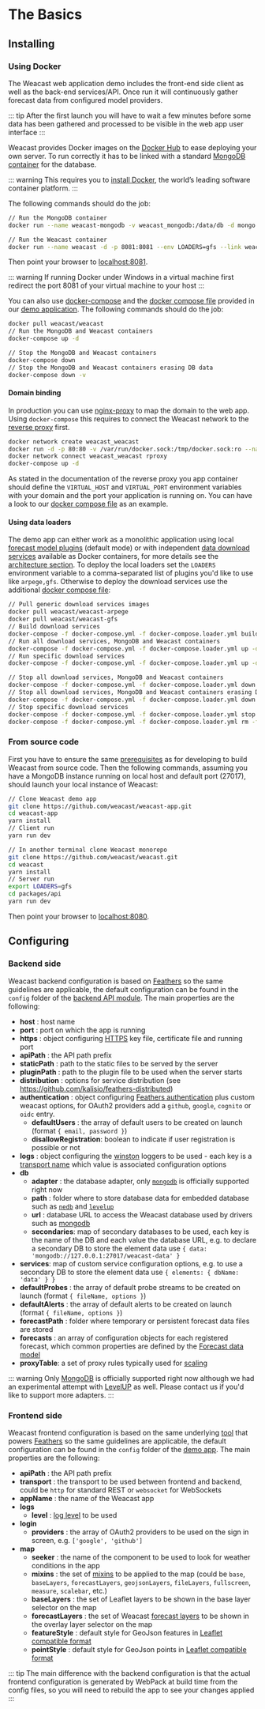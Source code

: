 # The Basics

## Installing

### Using Docker

The Weacast web application demo includes the front-end side client as well as the back-end services/API. Once run it will continuously gather forecast data from configured model providers.

::: tip
After the first launch you will have to wait a few minutes before some data has been gathered and processed to be visible in the web app user interface
:::


Weacast provides Docker images on the [Docker Hub](https://hub.docker.com/r/weacast/weacast/) to ease deploying your own server. To run correctly it has to be linked with a standard [MongoDB container](https://hub.docker.com/_/mongo/) for the database. 

::: warning 
This requires you to [install Docker](https://docs.docker.com/engine/installation/), the world’s leading software container platform.
:::

The following commands should do the job:

```bash
// Run the MongoDB container
docker run --name weacast-mongodb -v weacast_mongodb:/data/db -d mongo

// Run the Weacast container
docker run --name weacast -d -p 8081:8081 --env LOADERS=gfs --link weacast-mongodb:mongodb weacast/weacast
```

Then point your browser to [localhost:8081](http://localhost:8081).

::: warning
If running Docker under Windows in a virtual machine first redirect the port 8081 of your virtual machine to your host
:::

You can also use [docker-compose](https://docs.docker.com/compose/) and the [docker compose file](https://github.com/weacast/weacast/blob/master/docker-compose.yml) provided in our [demo application](https://github.com/weacast/weacast-app). The following commands should do the job:

```bash
docker pull weacast/weacast
// Run the MongoDB and Weacast containers
docker-compose up -d

// Stop the MongoDB and Weacast containers
docker-compose down
// Stop the MongoDB and Weacast containers erasing DB data
docker-compose down -v
```

#### Domain binding

In production you can use [nginx-proxy](https://github.com/jwilder/nginx-proxy) to map the domain to the web app. Using `docker-compose` this requires to connect the Weacast network to the [reverse proxy](https://github.com/jwilder/nginx-proxy#multiple-networks) first.

```bash
docker network create weacast_weacast
docker run -d -p 80:80 -v /var/run/docker.sock:/tmp/docker.sock:ro --name rproxy jwilder/nginx-proxy
docker network connect weacast_weacast rproxy
docker-compose up -d
```

As stated in the documentation of the reverse proxy you app container should define the `VIRTUAL_HOST` and `VIRTUAL_PORT` environment variables with your domain and the port your application is running on. You can have a look to our [docker compose file](https://github.com/weacast/weacast/blob/master/docker-compose.yml) as an example.

#### Using data loaders

The demo app can either work as a monolithic application using local [forecast model plugins](../api/plugin.md) (default mode) or with independent [data download services](../api/loader.md) available as Docker containers, for more details see the [architecture section](../architecture/global-architecture.md). To deploy the local loaders set the `LOADERS` environment variable to a comma-separated list of plugins you'd like to use like `arpege,gfs`. Otherwise to deploy the download services use the additional [docker compose file](https://github.com/weacast/weacast/blob/master/docker-compose.loader.yml):

```bash
// Pull generic download services images
docker pull weacast/weacast-arpege
docker pull weacast/weacast-gfs
// Build download services
docker-compose -f docker-compose.yml -f docker-compose.loader.yml build weacast-arpege-world  weacast-arpege-europe  weacast-arome-france weacast-gfs-world
// Run all download services, MongoDB and Weacast containers
docker-compose -f docker-compose.yml -f docker-compose.loader.yml up -d
// Run specific download services
docker-compose -f docker-compose.yml -f docker-compose.loader.yml up -d weacast-arpege-world weacast-gfs-world

// Stop all download services, MongoDB and Weacast containers
docker-compose -f docker-compose.yml -f docker-compose.loader.yml down
// Stop all download services, MongoDB and Weacast containers erasing DB data
docker-compose -f docker-compose.yml -f docker-compose.loader.yml down -v
// Stop specific download services
docker-compose -f docker-compose.yml -f docker-compose.loader.yml stop weacast-arpege-world weacast-gfs-world
docker-compose -f docker-compose.yml -f docker-compose.loader.yml rm -f weacast-arpege-world weacast-gfs-world
```

### From source code

First you have to ensure the same [prerequisites](./development.md#prerequisites) as for developing to build Weacast from source code. Then the following commands, assuming you have a MongoDB instance running on local host and default port (27017), should launch your local instance of Weacast:

```bash
// Clone Weacast demo app
git clone https://github.com/weacast/weacast-app.git
cd weacast-app
yarn install
// Client run
yarn run dev

// In another terminal clone Weacast monorepo
git clone https://github.com/weacast/weacast.git
cd weacast
yarn install
// Server run
export LOADERS=gfs
cd packages/api
yarn run dev
```

Then point your browser to [localhost:8080](http://localhost:8080).

## Configuring

### Backend side

Weacast backend configuration is based on [Feathers](https://docs.feathersjs.com/guides/advanced/configuration.html) so the same guidelines are applicable, the default configuration can be found in the `config` folder of the [backend API module](https://github.com/weacast/weacast-api). The main properties are the following:

* **host** : host name
* **port** : port on which the app is running
* **https** : object configuring [HTTPS](/guides/basics.md#configuring) key file, certificate file and running port
* **apiPath** : the API path prefix
* **staticPath** : path to the static files to be served by the server
* **pluginPath** : path to the plugin file to be used when the server starts
* **distribution** : options for service distribution (see https://github.com/kalisio/feathers-distributed)
* **authentication** : object configuring [Feathers authentication](https://github.com/feathersjs/feathers-authentication#default-options) plus custom weacast options, for OAuth2 providers add a `github`, `google`, `cognito` or `oidc` entry.
  * **defaultUsers** : the array of default users to be created on launch (format `{ email, password }`)
  * **disallowRegistration**: boolean to indicate if user registration is possible or not
* **logs** : object configuring the [winston](https://github.com/winstonjs/winston) loggers to be used - each key is a [transport name](https://github.com/winstonjs/winston/blob/master/docs/transports.md) which value is associated configuration options
* **db**
  * **adapter** : the database adapter, only [`mongodb`](https://github.com/feathersjs/feathers-mongodb) is officially supported right now
  * **path** : folder where to store database data for embedded database such as [`nedb`](https://github.com/feathersjs/feathers-nedb) and [`levelup`](https://github.com/feathersjs/feathers-levelup)
  * **url** : database URL to access the Weacast database used by drivers such as [mongodb](https://github.com/mongodb/node-mongodb-native)
  * **secondaries**: map of secondary databases to be used, each key is the name of the DB and each value the database URL, e.g. to declare a secondary DB to store the element data use `{ data: 'mongodb://127.0.0.1:27017/weacast-data' }`
* **services**: map of custom service configuration options, e.g. to use a secondary DB to store the element data use `{ elements: { dbName: 'data' } }`
* **defaultProbes** : the array of default probe streams to be created on launch (format `{ fileName, options }`)
* **defaultAlerts** : the array of default alerts to be created on launch (format `{ fileName, options }`)
* **forecastPath** : folder where temporary or persistent forecast data files are stored
* **forecasts** : an array of configuration objects for each registered forecast, which common properties are defined by the [Forecast data model](../architecture/data-model-view.md#forecast-data-model)
* **proxyTable**: a set of proxy rules typically used for [scaling](../architecture/global-architecture.md#architecture-at-scale)

::: warning
Only [MongoDB](https://docs.feathersjs.com/api/databases/mongodb.html) is officially supported right now although we had an experimental attempt with [LevelUP](https://github.com/feathersjs/feathers-levelup) as well. Please contact us if you'd like to support more adapters.
:::

### Frontend side

Weacast frontend configuration is based on the same underlying [tool](https://github.com/lorenwest/node-config) that powers [Feathers](https://docs.feathersjs.com/guides/advanced/configuration.html) so the same guidelines are applicable, the default configuration can be found in the `config` folder of the [demo app](https://github.com/weacast/weacast). The main properties are the following:
* **apiPath** : the API path prefix
* **transport** : the transport to be used between frontend and backend, could be `http` for standard REST or `websocket` for WebSockets
* **appName** : the name of the Weacast app
* **logs**
  * **level** : [log level](https://github.com/pimterry/loglevel#documentation) to be used 
* **login**
  * **providers** : the array of OAuth2 providers to be used on the sign in screen, e.g. `['google', 'github']`
* **map**
  * **seeker** : the name of the component to be used to look for weather conditions in the app
  * **mixins** : the set of [mixins](../api/mixins.md) to be applied to the map (could be `base`, `baseLayers`, `forecastLayers`, `geojsonLayers`, `fileLayers`, `fullscreen`, `measure`, `scalebar`, etc.)
  * **baseLayers** : the set of Leaflet layers to be shown in the base layer selector on the map
  * **forecastLayers** : the set of Weacast [forecast layers](../api/layers.md) to be shown in the overlay layer selector on the map
  * **featureStyle** : default style for GeoJson features in [Leaflet compatible format](http://leafletjs.com/reference-1.0.3.html#path-option)
  * **pointStyle** : default style for GeoJson points in [Leaflet compatible format](http://leafletjs.com/reference-1.0.3.html#marker-option)
  
::: tip 
The main difference with the backend configuration is that the actual frontend configuration is generated by WebPack at build time from the config files, so you will need to rebuild the app to see your changes applied
:::
